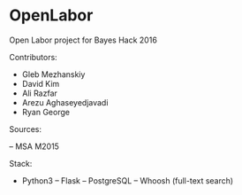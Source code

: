 # OpenLabor
Open Labor project for Bayes Hack 2016

Contributors:
- Gleb Mezhanskiy
- David Kim
- Ali Razfar
- Arezu Aghaseyedjavadi 
- Ryan George

Sources:

– MSA M2015

Stack:

- Python3
– Flask
– PostgreSQL
– Whoosh (full-text search)

